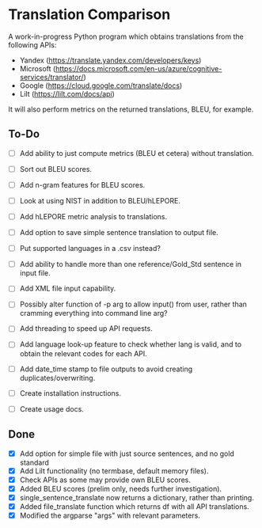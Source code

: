 # Translation Comparison

A work-in-progress Python program which obtains translations from the following APIs:

- Yandex    (https://translate.yandex.com/developers/keys)     
- Microsoft (https://docs.microsoft.com/en-us/azure/cognitive-services/translator/)
- Google    (https://cloud.google.com/translate/docs)
- Lilt      (https://lilt.com/docs/api)

It will also perform metrics on the returned translations, BLEU, for example.


## To-Do

- [ ] Add ability to just compute metrics (BLEU et cetera) without translation.
- [ ] Sort out BLEU scores.
- [ ] Add n-gram features for BLEU scores.
- [ ] Look at using NIST in addition to BLEU/hLEPORE.
- [ ] Add hLEPORE metric analysis to translations.
- [ ] Add option to save simple sentence translation to output file.
- [ ] Put supported languages in a .csv instead?
- [ ] Add ability to handle more than one reference/Gold_Std sentence in input file.
- [ ] Add XML file input capability.
- [ ] Possibly alter function of -p arg to allow input() from user, rather than
      cramming everything into command line arg?
- [ ] Add threading to speed up API requests.
- [ ] Add language look-up feature to check whether lang is valid, and to obtain
      the relevant codes for each API.
- [ ] Add date_time stamp to file outputs to avoid creating duplicates/overwriting.
- [ ] Create installation instructions.
- [ ] Create usage docs.


## Done

- [x] Add option for simple file with just source sentences, and no gold standard
- [x] Add Lilt functionality (no termbase, default memory files).
- [x] Check APIs as some may provide own BLEU scores.
- [x] Added BLEU scores (prelim only, needs further investigation).
- [x] single_sentence_translate now returns a dictionary, rather than printing.
- [x] Added file_translate function which returns df with all API translations.
- [x] Modified the argparse "args" with relevant parameters.
